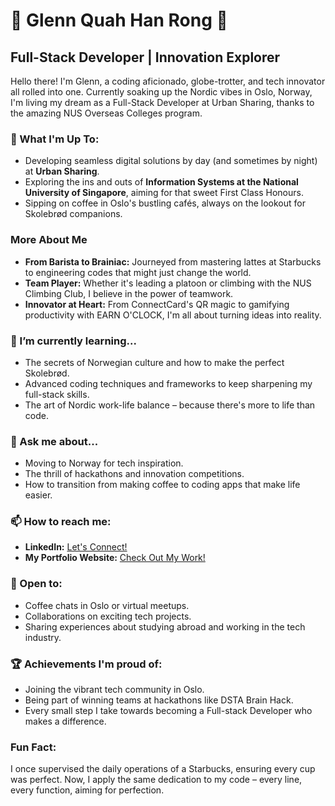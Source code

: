 # 🌟 Glenn Quah Han Rong 🌟

## Full-Stack Developer | Innovation Explorer

Hello there! I'm Glenn, a coding aficionado, globe-trotter, and tech innovator all rolled into one. Currently soaking up the Nordic vibes in Oslo, Norway, I'm living my dream as a Full-Stack Developer at Urban Sharing, thanks to the amazing NUS Overseas Colleges program.

### 🚀 What I'm Up To:
- Developing seamless digital solutions by day (and sometimes by night) at **Urban Sharing**.
- Exploring the ins and outs of **Information Systems at the National University of Singapore**, aiming for that sweet First Class Honours.
- Sipping on coffee in Oslo's bustling cafés, always on the lookout for Skolebrød companions.

### More About Me
- **From Barista to Brainiac:** Journeyed from mastering lattes at Starbucks to engineering codes that might just change the world.
- **Team Player:** Whether it's leading a platoon or climbing with the NUS Climbing Club, I believe in the power of teamwork.
- **Innovator at Heart:** From ConnectCard's QR magic to gamifying productivity with EARN O'CLOCK, I'm all about turning ideas into reality.

### 🌱 I’m currently learning...
- The secrets of Norwegian culture and how to make the perfect Skolebrød.
- Advanced coding techniques and frameworks to keep sharpening my full-stack skills.
- The art of Nordic work-life balance – because there's more to life than code.

### 💬 Ask me about...
- Moving to Norway for tech inspiration.
- The thrill of hackathons and innovation competitions.
- How to transition from making coffee to coding apps that make life easier.

### 📫 How to reach me:
- **LinkedIn:** [Let's Connect!](https://www.linkedin.com/in/glenn-quah-59390a18b/)
- **My Portfolio Website:** [Check Out My Work!](https://glennquah.github.io/Portfolio-Website-Glenn/)

### 🤝 Open to:
- Coffee chats in Oslo or virtual meetups.
- Collaborations on exciting tech projects.
- Sharing experiences about studying abroad and working in the tech industry.

### 🏆 Achievements I'm proud of:
- Joining the vibrant tech community in Oslo.
- Being part of winning teams at hackathons like DSTA Brain Hack.
- Every small step I take towards becoming a Full-stack Developer who makes a difference.

### Fun Fact:
I once supervised the daily operations of a Starbucks, ensuring every cup was perfect. Now, I apply the same dedication to my code – every line, every function, aiming for perfection.

